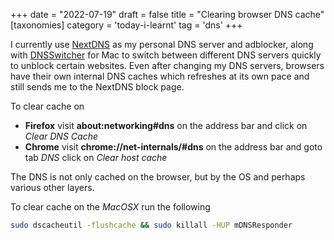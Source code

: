 +++
date = "2022-07-19"
draft = false
title = "Clearing browser DNS cache"
[taxonomies]
  category = 'today-i-learnt'
  tag = 'dns'
+++


I currently use [NextDNS](https://nextdns.io) as my personal DNS server and adblocker,
along with [DNSSwitcher](https://mattmcneeney.github.io/DNSSwitcher/) for Mac to switch between
different DNS servers quickly to unblock certain websites. Even after changing my DNS servers, browsers have their own internal DNS caches which refreshes at its own pace and still sends me to the NextDNS block page.

To clear cache on

- **Firefox** visit **about:networking#dns** on the address bar and click on *Clear DNS Cache*
- **Chrome** visit **chrome://net-internals/#dns** on the address bar and goto tab *DNS* click on *Clear host cache*


The DNS is not only cached on the browser, but by the OS and perhaps various other layers.

To clear cache on the *MacOSX* run the following

```bash
sudo dscacheutil -flushcache && sudo killall -HUP mDNSResponder
```
